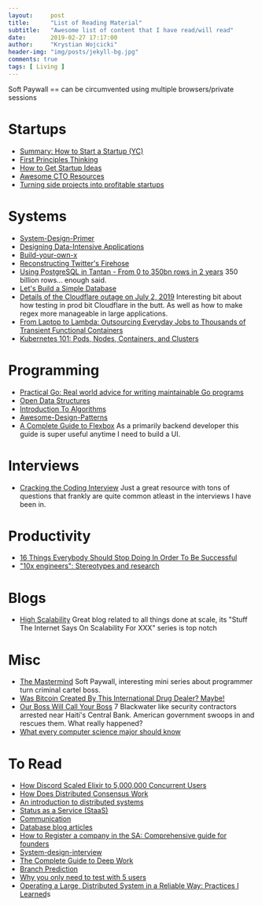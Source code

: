 ```yaml
---
layout:     post
title:      "List of Reading Material"
subtitle:   "Awesome list of content that I have read/will read"
date:       2019-02-27 17:17:00
author:     "Krystian Wojcicki"
header-img: "img/posts/jekyll-bg.jpg"
comments: true
tags: [ Living ]
---
```


Soft Paywall == can be circumvented using multiple browsers/private sessions

# Startups

* [Summary: How to Start a Startup (YC)](https://docs.google.com/document/d/1wkJ6Ruh2IiR-caT-PS3n5Yt5VKcmIsVhuQwjgqK7030/edit)
 * [First Principles Thinking](https://medium.com/the-mission/elon-musks-3-step-first-principles-thinking-how-to-think-and-solve-difficult-problems-like-a-ba1e73a9f6c0?fbclid=IwAR1vDu_ywdjqaZHP6ppzoe0WZl2Mif_ffYx6gBZUonDAjx2KpJ17bjJnI1g)
 * [How to Get Startup Ideas](http://www.paulgraham.com/startupideas.html)
* [Awesome CTO Resources](https://github.com/mateusz-brainh]ub/awesome-cto-resources)
* [Turning side projects into profitable startups](https://levels.io/startups/)

# Systems

* [System-Design-Primer](https://github.com/donnemartin/system-design-primer)
* [Designing Data-Intensive Applications](http://puhonua.com/docs/DDIA.pdf)
* [Build-your-own-x](https://github.com/danistefanovic/build-your-own-x)
* [Reconstructing Twitter's Firehose](https://docs.google.com/document/d/1xVrPoNutyqTdQ04DXBEZW4ZW4A5RAQW2he7qIpTmG-M/preview)
* [Using PostgreSQL in Tantan - From 0 to 350bn rows in 2 years](http://www.pgconf.asia/JP/wp-content/uploads/2016/12/From-0-to-350bn-rows-in-2-years-PgConfAsia2016-v1.pdf) 350 billion rows... enough said.
* [Let's Build a Simple Database](https://cstack.github.io/db_tutorial/)
* [Details of the Cloudflare outage on July 2, 2019](https://blog.cloudflare.com/details-of-the-cloudflare-outage-on-july-2-2019/) Interesting bit about how testing in prod bit Cloudflare in the butt. As well as how to make regex more manageable in large applications. 
* [From Laptop to Lambda: Outsourcing Everyday Jobs to Thousands of Transient Functional Containers](https://github.com/StanfordSNR/gg)
* [Kubernetes 101: Pods, Nodes, Containers, and Clusters](https://medium.com/google-cloud/kubernetes-101-pods-nodes-containers-and-clusters-c1509e409e16)


# Programming

* [Practical Go: Real world advice for writing maintainable Go programs](http://puhonua.com/docs/DDIA.pdf)
* [Open Data Structures](http://opendatastructures.org/ods-java/)
* [Introduction To Algorithms](https://labs.xjtudlc.com/labs/wldmt/reading%20list/books/Algorithms%20and%20optimization/Introduction%20to%20Algorithms.pdf)
* [Awesome-Design-Patterns](https://github.com/DovAmir/awesome-design-patterns)
* [A Complete Guide to Flexbox](https://css-tricks.com/snippets/css/a-guide-to-flexbox/) As a primarily backend developer this guide is super useful anytime I need to build a UI.

# Interviews

* [Cracking the Coding Interview](https://github.com/sunilsoni/Interview-Preparation/blob/master/books/Cracking%20the%20Coding%20Interview%2C%206th%20Edition%20189%20Programming%20Questions%20and%20Solutions.pdf) Just a great resource with tons of questions that frankly are quite common atleast in the interviews I have been in.

# Productivity

* [16 Things Everybody Should Stop Doing In Order To Be Successful](https://medium.com/@parkernash/16-things-everybody-should-stop-doing-in-order-to-be-successful-18be67a70a2c)
* ["10x engineers": Stereotypes and research](https://jasoncrawford.org/10x-engineers)

# Blogs

* [High Scalability](http://highscalability.com/) Great blog related to all things done at scale, its "Stuff The Internet Says On Scalability For XXX" series is top notch 

# Misc

* [The Mastermind](https://longform.org/posts/the-mastermind) Soft Paywall, interesting mini series about programmer turn criminal cartel boss.
* [Was Bitcoin Created By This International Drug Dealer? Maybe!](https://www.wired.com/story/was-bitcoin-created-by-this-international-drug-dealer-maybe/)
* [Our Boss Will Call Your Boss](https://cepr.shorthandstories.com/haiti-contractors/index.html) 7 Blackwater like security contractors arrested near Haiti's Central Bank. American government swoops in and rescues them. What really happened?
* [What every computer science major should know](http://matt.might.net/articles/what-cs-majors-should-know/)

# To Read
* [How Discord Scaled Elixir to 5,000,000 Concurrent Users](https://blog.discordapp.com/scaling-elixir-f9b8e1e7c29b)
* [How Does Distributed Consensus Work](https://medium.com/s/story/lets-take-a-crack-at-understanding-distributed-consensus-dad23d0dc95)
* [An introduction to distributed systems](https://github.com/aphyr/distsys-class)
* [Status as a Service (StaaS)](https://www.eugenewei.com/blog/2019/2/19/status-as-a-service)
* [Communication](https://ubiquity.acm.org/communication.cfm?volume=all)
* [Database blog articles](https://architecture-database.blogspot.com/)
* [How to Register a company in the SA: Comprehensive guide for founders](http://aynuriev.com/how-to-register-company-usa/)
* [System-design-interview](https://github.com/checkcheckzz/system-design-interview)
* [The Complete Guide to Deep Work](https://doist.com/blog/complete-guide-to-deep-work/)
* [Branch Prediction](https://danluu.com/branch-prediction/)
* [Why you only need to test with 5 users](https://www.nngroup.com/articles/why-you-only-need-to-test-with-5-users/)
* [Operating a Large, Distributed System in a Reliable Way: Practices I Learned](https://blog.pragmaticengineer.com/operating-a-high-scale-distributed-system/)s